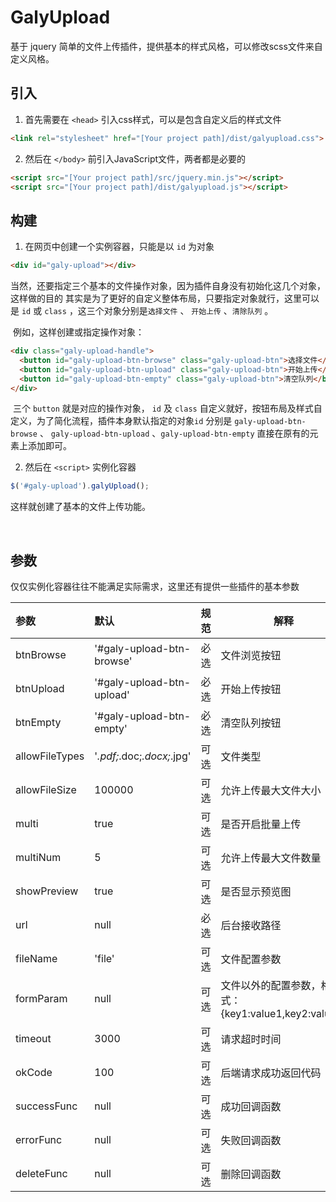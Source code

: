 # GalyUpload
基于 jquery 简单的文件上传插件，提供基本的样式风格，可以修改scss文件来自定义风格。
## 引入
1. 首先需要在 `<head>` 引入css样式，可以是包含自定义后的样式文件

``` html
<link rel="stylesheet" href="[Your project path]/dist/galyupload.css">
```
2. 然后在 `</body>` 前引入JavaScript文件，两者都是必要的

``` html
<script src="[Your project path]/src/jquery.min.js"></script>
<script src="[Your project path]/dist/galyupload.js"></script>
```
## 构建
1. 在网页中创建一个实例容器，只能是以 `id` 为对象

``` html
<div id="galy-upload"></div>
```
​	当然，还要指定三个基本的文件操作对象，因为插件自身没有初始化这几个对象，这样做的目的	其实是为了更好的自定义整体布局，只要指定对象就行，这里可以是 `id` 或 `class` ，这三个对象分别是`选择文件` 、 `开始上传`  、`清除队列` 。

​	例如，这样创建或指定操作对象：

``` html
<div class="galy-upload-handle">
  <button id="galy-upload-btn-browse" class="galy-upload-btn">选择文件</button>
  <button id="galy-upload-btn-upload" class="galy-upload-btn">开始上传</button>
  <button id="galy-upload-btn-empty" class="galy-upload-btn">清空队列</button>
</div>
```

​	三个 `button` 就是对应的操作对象， `id`  及 `class` 自定义就好，按钮布局及样式自定义，为了简化流程，插件本身默认指定的对象`id` 分别是 `galy-upload-btn-browse`  、 `galy-upload-btn-upload` 、`galy-upload-btn-empty`  直接在原有的元素上添加即可。

2. 然后在 `<script>` 实例化容器
 ```javascript
$('#galy-upload').galyUpload();
```

   这样就创建了基本的文件上传功能。

   ​

## 参数

仅仅实例化容器往往不能满足实际需求，这里还有提供一些插件的基本参数

| 参数             | 默认                         |  规范  | 解释                                     |
| :------------- | :------------------------- | :--: | -------------------------------------- |
| btnBrowse      | '#galy-upload-btn-browse'  |  必选  | 文件浏览按钮                                 |
| btnUpload      | '#galy-upload-btn-upload'  |  必选  | 开始上传按钮                                 |
| btnEmpty       | '#galy-upload-btn-empty'   |  必选  | 清空队列按钮                                 |
| allowFileTypes | '*.pdf;*.doc;*.docx;*.jpg' |  可选  | 文件类型                                   |
| allowFileSize  | 100000                     |  可选  | 允许上传最大文件大小                             |
| multi          | true                       |  可选  | 是否开启批量上传                               |
| multiNum       | 5                          |  可选  | 允许上传最大文件数量                             |
| showPreview    | true                       |  可选  | 是否显示预览图                                |
| url            | null                       |  必选  | 后台接收路径                                 |
| fileName       | 'file'                     |  可选  | 文件配置参数                                 |
| formParam      | null                       |  可选  | 文件以外的配置参数，格式：{key1:value1,key2:value2} |
| timeout        | 3000                       |  可选  | 请求超时时间                                 |
| okCode         | 100                        |  可选  | 后端请求成功返回代码                             |
| successFunc    | null                       |  可选  | 成功回调函数                                 |
| errorFunc      | null                       |  可选  | 失败回调函数                                 |
| deleteFunc     | null                       |  可选  | 删除回调函数                                 |

